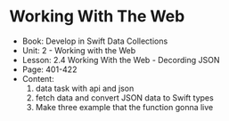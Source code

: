 # Working With The Web

- Book: Develop in Swift Data Collections
- Unit: 2 - Working with the Web
- Lesson: 2.4 Working With the Web - Decording JSON
- Page: 401-422
- Content: 
  1. data task with api and json
  2. fetch data and convert JSON data to Swift types
  3. Make three example that the function gonna live
